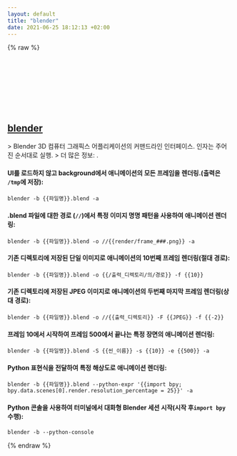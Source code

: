 ```yaml
---
layout: default
title: "blender"
date: 2021-06-25 18:12:13 +02:00
---
```

{% raw %}
<h2 id="blender">
  <a href="/ko/common/blender.html">blender</a> <a href="#blender"><svg class="icon">
    <use href="/assets/images/unicode_sprite.svg#link" />
  </svg></a>
</h2>
> Blender 3D 컴퓨터 그래픽스 어플리케이션의 커맨드라인 인터페이스. 인자는 주어진 순서대로 실행.
> 더 많은 정보: <https://docs.blender.org/manual/en/latest/render/workflows/command_line.html>.

#### UI를 로드하지 않고 background에서 애니메이션의 모든 프레임을 렌더링.(출력은 `/tmp`에 저장):
```shell
blender -b {{파일명}}.blend -a
```
#### .blend 파일에 대한 경로 (`//`)에서 특정 이미지 명명 패턴을 사용하여 애니메이션 렌더링:
```shell
blender -b {{파일명}}.blend -o //{{render/frame_###.png}} -a
```
#### 기존 디렉토리에 저장된 단일 이미지로 애니메이션의 10번째 프레임 렌더링(절대 경로):
```shell
blender -b {{파일명}}.blend -o {{/출력_디렉토리/의/경로}} -f {{10}}
```
#### 기존 디렉토리에 저장된 JPEG 이미지로 애니메이션의 두번째 마지막 프레임 렌더링(상대 경로):
```shell
blender -b {{파일명}}.blend -o //{{출력_디렉토리}} -F {{JPEG}} -f {{-2}}
```
#### 프레임 10에서 시작하여 프레임 500에서 끝나는 특정 장면의 애니메이션 렌더링:
```shell
blender -b {{파일명}}.blend -S {{씬_이름}} -s {{10}} -e {{500}} -a
```
#### Python 표현식을 전달하여 특정 해상도로 애니메이션 렌더링:
```shell
blender -b {{파일명}}.blend --python-expr '{{import bpy; bpy.data.scenes[0].render.resolution_percentage = 25}}' -a
```
#### Python 콘솔을 사용하여 터미널에서 대화형 Blender 세션 시작(시작 후`import bpy` 수행):
```shell
blender -b --python-console
```
{% endraw %}